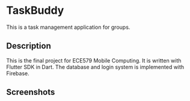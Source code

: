 # TaskBuddy

This is a task management application for groups.

## Description

This is the final project for ECE579 Mobile Computing. It is written with Flutter SDK in Dart. The database and login system is implemented with Firebase.

## Screenshots